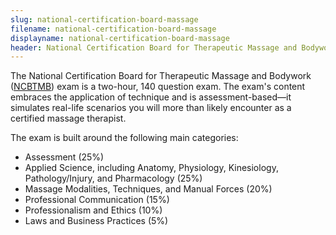 ```yaml
---
slug: national-certification-board-massage
filename: national-certification-board-massage
displayname: national-certification-board-massage
header: National Certification Board for Therapeutic Massage and Bodywork (NCBTMB)
---
```


The National Certification Board for Therapeutic Massage and Bodywork ([NCBTMB](https://www.ncbtmb.org/)) exam is a two-hour, 140 question exam. The exam's content embraces the application of technique and is assessment-based—it simulates real-life scenarios you will more than likely encounter as a certified massage therapist.

The exam is built around the following main categories:

- Assessment (25%)
- Applied Science, including Anatomy, Physiology, Kinesiology, Pathology/Injury, and Pharmacology (25%)
- Massage Modalities, Techniques, and Manual Forces (20%)
- Professional Communication (15%)
- Professionalism and Ethics (10%)
- Laws and Business Practices (5%)
